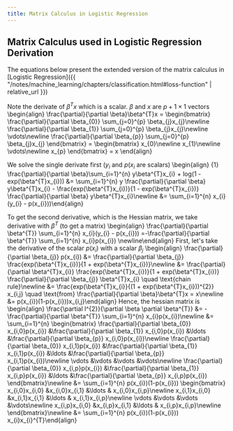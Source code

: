 ```yaml
---
title: Matrix Calculus in Logistic Regression
---
```


## Matrix Calculus used in Logistic Regression Derivation

The equations below present the extended version of the matrix calculus in [Logistic Regression]({{ "/notes/machine_learning/chapters/classification.html#loss-function" | relative_url }})

Note the derivate of $\beta^{T}x$ which is a scalar. $\beta$ and $x$ are $p+1 \times 1$ vectors
\begin{align}
    \frac{\partial}{\partial \beta}\beta^{T}x =
    \begin{bmatrix}
        \frac{\partial}{\partial \beta_{0}} \sum_{j=0}^{p} \beta_{j}x_{j}\newline
        \frac{\partial}{\partial \beta_{1}} \sum_{j=0}^{p} \beta_{j}x_{j}\newline
        \vdots\newline
        \frac{\partial}{\partial \beta_{p}} \sum_{j=0}^{p} \beta_{j}x_{j}
    \end{bmatrix}
    =
    \begin{bmatrix}
        x_{0}\newline
        x_{1}\newline
        \vdots\newline
        x_{p}
    \end{bmatrix}
    = x
\end{align}

We solve the single derivate first ($y_{i}$ and $p(x_{i}$ are scalars)
\begin{align}
{1}
    \frac{\partial}{\partial \beta}\sum_{i=1}^{n} y\beta^{T}x_{i} + log(1 - exp(\beta^{T}x_{i})) &= \sum_{i=1}^{n} y \frac{\partial}{\partial \beta} y\beta^{T}x_{i} - \frac{exp(\beta^{T}x_{i})}{1 - exp(\beta^{T}x_{i})} \frac{\partial}{\partial \beta} y\beta^{T}x_{i}\newline
    &= \sum_{i=1}^{n} x_{i}(y_{i} - p(x_{i}))\end{align}

To get the second derivative, which is the Hessian matrix, we take derivative with $\beta^{T}$ (to get a matrix)
\begin{align}
    \frac{\partial}{\partial \beta^{T}} \sum_{i=1}^{n} x_{i}(y_{i} - p(x_{i})) =-\frac{\partial}{\partial \beta^{T}} \sum_{i=1}^{n} x_{i}p(x_{i}) \newline\end{align}
First, let's take the derivative of the scalar $p(x_{i})$ with a scalar $\beta_{j}$
\begin{align}
    \frac{\partial}{\partial \beta_{j}} p(x_{i}) &= \frac{\partial}{\partial \beta_{j}} \frac{exp(\beta^{T}x_{i})}{1 + exp(\beta^{T}x_{i})}\newline
    &= \frac{\partial}{\partial \beta^{T}x_{i}} \frac{exp(\beta^{T}x_{i})}{1 + exp(\beta^{T}x_{i})} \frac{\partial}{\partial \beta_{j}} \beta^{T}x_{i} \quad \text{chain rule}\newline
    &= \frac{exp(\beta^{T}x_{i}}{(1 + exp(\beta^{T}x_{i}))^{2}} x_{i,j} \quad \text{from} \frac{\partial}{\partial \beta}\beta^{T}x = x\newline
    &= p(x_{i})(1-p(x_{i}))x_{i,j}\end{align}
Hence, the hessian matrix is
\begin{align}
    \frac{\partial l^{2}}{\partial \beta \partial \beta^{T}} &= -\frac{\partial}{\partial \beta^{T}} \sum_{i=1}^{n} x_{i}p(x_{i})\newline
    &= \sum_{i=1}^{n}
    \begin{bmatrix}
        \frac{\partial}{\partial \beta_{0}} x_{i,0}p(x_{i}) &\frac{\partial}{\partial \beta_{1}} x_{i,0}p(x_{i}) &\ldots &\frac{\partial}{\partial \beta_{p}} x_{i,0}p(x_{i})\newline
        \frac{\partial}{\partial \beta_{0}} x_{i,1}p(x_{i}) &\frac{\partial}{\partial \beta_{1}} x_{i,1}p(x_{i}) &\ldots &\frac{\partial}{\partial \beta_{p}} x_{i,1}p(x_{i})\newline
        \vdots &\vdots &\vdots &\vdots\newline
        \frac{\partial}{\partial \beta_{0}} x_{i,p}p(x_{i}) &\frac{\partial}{\partial \beta_{1}} x_{i,p}p(x_{i}) &\ldots &\frac{\partial}{\partial \beta_{p}} x_{i,p}p(x_{i})
    \end{bmatrix}\newline
    &= \sum_{i=1}^{n} p(x_{i})(1-p(x_{i}))
    \begin{bmatrix}
        x_{i,0}x_{i,0} &x_{i,0}x_{i,1} &\ldots & x_{i,0}x_{i,p}\newline
        x_{i,1}x_{i,0} &x_{i,1}x_{i,1} &\ldots & x_{i,1}x_{i,p}\newline
        \vdots &\vdots &\vdots &\vdots\newline
        x_{i,p}x_{i,0} &x_{i,p}x_{i,1} &\ldots & x_{i,p}x_{i,p}\newline
    \end{bmatrix}\newline
    &= \sum_{i=1}^{n} p(x_{i})(1-p(x_{i})) x_{i}x_{i}^{T}\end{align}
